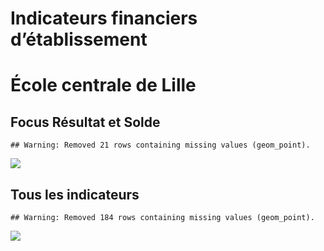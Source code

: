 Indicateurs financiers d’établissement
================

# École centrale de Lille

## Focus Résultat et Solde

    ## Warning: Removed 21 rows containing missing values (geom_point).

![](/home/julien/repo/cpesr/RFC/Finances/Etablissements/école_centrale_de_lille_files/figure-gfm/etab.focus-1.png)<!-- -->

## Tous les indicateurs

    ## Warning: Removed 184 rows containing missing values (geom_point).

![](/home/julien/repo/cpesr/RFC/Finances/Etablissements/école_centrale_de_lille_files/figure-gfm/etab-1.png)<!-- -->
